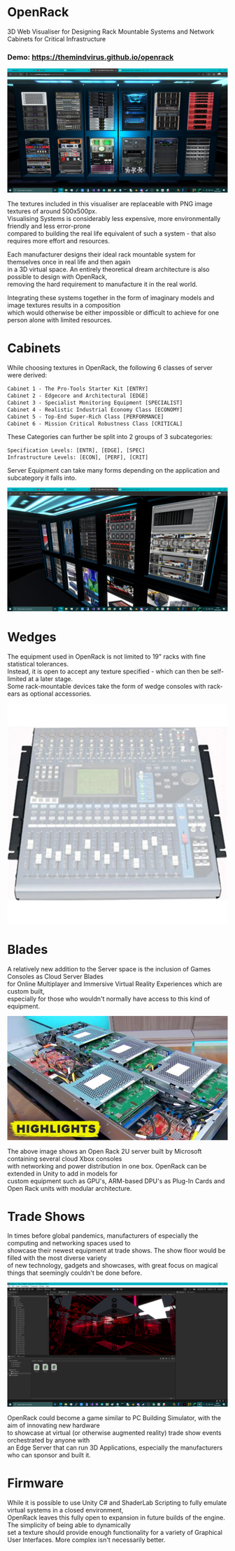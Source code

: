 # OpenRack
3D Web Visualiser for Designing Rack Mountable Systems and Network Cabinets for Critical Infrastructure

### Demo: https://themindvirus.github.io/openrack

![screenshot](/img/DOCS/screenshot.png)

The textures included in this visualiser are replaceable with PNG image textures of around 500x500px. \
Visualising Systems is considerably less expensive, more environmentally friendly and less error-prone \
compared to building the real life equivalent of such a system - that also requires more effort and resources.

Each manufacturer designs their ideal rack mountable system for themselves once in real life and then again \
in a 3D virtual space. An entirely theoretical dream architecture is also possible to design with OpenRack, \
removing the hard requirement to manufacture it in the real world.

Integrating these systems together in the form of imaginary models and image textures results in a composition \
which would otherwise be either impossible or difficult to achieve for one person alone with limited resources.

# Cabinets

While choosing textures in OpenRack, the following 6 classes of server were derived:
```
Cabinet 1 - The Pro-Tools Starter Kit [ENTRY]
Cabinet 2 - Edgecore and Architectural [EDGE]
Cabinet 3 - Specialist Monitoring Equipment [SPECIALIST]
Cabinet 4 - Realistic Industrial Economy Class [ECONOMY]
Cabinet 5 - Top-End Super-Rich Class [PERFORMANCE]
Cabinet 6 - Mission Critical Robustness Class [CRITICAL]
```
These Categories can further be split into 2 groups of 3 subcategories:
```
Specification Levels: [ENTR], [EDGE], [SPEC]
Infrastructure Levels: [ECON], [PERF], [CRIT]
```
Server Equipment can take many forms depending on the application and subcategory it falls into.

![screenshot2](/img/DOCS/screenshot2.png)

# Wedges

The equipment used in OpenRack is not limited to 19" racks with fine statistical tolerances. \
Instead, it is open to accept any texture specified - which can then be self-limited at a later stage. \
Some rack-mountable devices take the form of wedge consoles with rack-ears as optional accessories.

![wedge](/img/DOCS/wedgecomputing.png)

# Blades

A relatively new addition to the Server space is the inclusion of Games Consoles as Cloud Server Blades \
for Online Multiplayer and Immersive Virtual Reality Experiences which are custom built, \
especially for those who wouldn't normally have access to this kind of equipment.

![openrack](/img/DOCS/openrack.png)

The above image shows an Open Rack 2U server built by Microsoft containing several cloud Xbox consoles \
with networking and power distribution in one box. OpenRack can be extended in Unity to add in models for \
custom equipment such as GPU's, ARM-based DPU's as Plug-In Cards and Open Rack units with modular architecture.

# Trade Shows

In times before global pandemics, manufacturers of especially the computing and networking spaces used to \
showcase their newest equipment at trade shows. The show floor would be filled with the most diverse variety \
of new technology, gadgets and showcases, with great focus on magical things that seemingly couldn't be done before.

![showfloor](/img/DOCS/showfloor.png)

OpenRack could become a game similar to PC Building Simulator, with the aim of innovating new hardware \
to showcase at virtual (or otherwise augmented reality) trade show events orchestrated by anyone with \
an Edge Server that can run 3D Applications, especially the manufacturers who can sponsor and built it.

# Firmware

While it is possible to use Unity C# and ShaderLab Scripting to fully emulate virtual systems in a closed environment, \
OpenRack leaves this fully open to expansion in future builds of the engine. The simplicity of being able to dynamically \
set a texture should provide enough functionality for a variety of Graphical User Interfaces. More complex isn't necessarily better.
